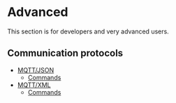 # Advanced

This section is for developers and very advanced users.

## Communication protocols

- [MQTT/JSON](mqtt/json/index.md)
  - [Commands](mqtt/json/commands/index.md)
- [MQTT/XML](mqtt/xml/index.md)
  - [Commands](mqtt/xml/commands/index.md)
